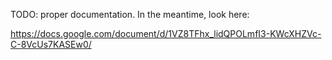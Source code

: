 TODO: proper documentation. In the meantime, look here:

https://docs.google.com/document/d/1VZ8TFhx_lidQPOLmfI3-KWcXHZVc-C-8VcUs7KASEw0/
